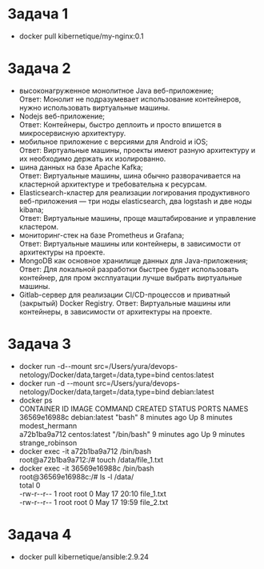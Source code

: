 # Задача 1
- docker pull kibernetique/my-nginx:0.1  

# Задача 2
- высоконагруженное монолитное Java веб-приложение;  
Ответ: Монолит не подразумевает использование контейнеров, нужно использовать виртуальные машины. 
- Nodejs веб-приложение;  
Ответ: Контейнеры, быстро деплоить и просто впишется в микросервисную архитектуру.  
- мобильное приложение c версиями для Android и iOS;  
Ответ: Виртуальные машины, проекты имеют разную архитектуру и их необходимо держать их изолированно.  
- шина данных на базе Apache Kafka;  
Ответ: Виртуальные машины, шина обычно разворачивается на кластерной архитектуре и требовательна к ресурсам.   
- Elasticsearch-кластер для реализации логирования продуктивного веб-приложения — три ноды elasticsearch, два logstash и две ноды kibana;  
Ответ: Виртуальные машины, проще маштабирование и управление кластером.  
- мониторинг-стек на базе Prometheus и Grafana;  
Ответ: Виртуальные машины или контейнеры, в зависимости от архитектуры на проекте.  
- MongoDB как основное хранилище данных для Java-приложения;  
Ответ: Для локальной разработки быстрее будет использовать контейнер, для пром эксплуатации лучше выбрать виртуальные машины.
- Gitlab-сервер для реализации CI/CD-процессов и приватный (закрытый) Docker Registry.
Ответ: Виртуальные машины или контейнеры, в зависимости от архитектуры на проекте.  

# Задача 3
- docker run -d--mount src=/Users/yura/devops-netology/Docker/data,target=/data,type=bind centos:latest  
- docker run -d --mount src=/Users/yura/devops-netology/Docker/data,target=/data,type=bind debian:latest  
- docker ps  
CONTAINER ID   IMAGE           COMMAND       CREATED         STATUS         PORTS     NAMES  
36569e16988c   debian:latest   "bash"        8 minutes ago   Up 8 minutes             modest_hermann  
a72b1ba9a712   centos:latest   "/bin/bash"   9 minutes ago   Up 9 minutes             strange_robinson  
- docker exec -it a72b1ba9a712 /bin/bash  
root@a72b1ba9a712:/# touch /data/file_1.txt  
- docker exec -it 36569e16988c /bin/bash  
root@36569e16988c:/# ls -l /data/  
total 0  
-rw-r--r-- 1 root root 0 May 17 20:10 file_1.txt  
-rw-r--r-- 1 root root 0 May 17 19:59 file_2.txt  

# Задача 4
- docker pull kibernetique/ansible:2.9.24